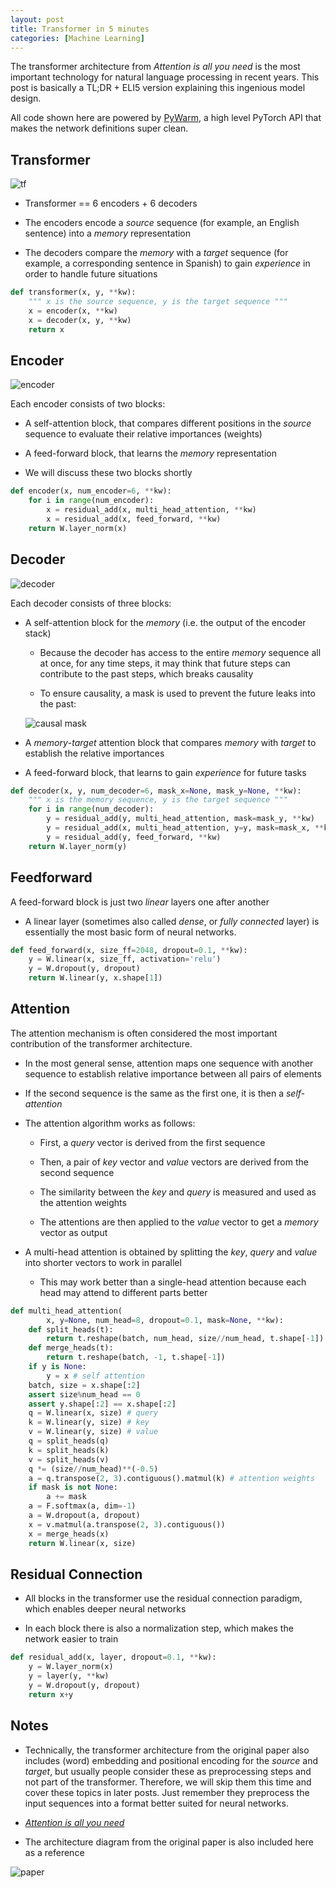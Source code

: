 ```yaml
---
layout: post
title: Transformer in 5 minutes
categories: [Machine Learning]
---
```


The transformer architecture from *Attention is all you need* is the most
important technology for natural language processing in recent years. 
This post is basically a TL;DR + ELI5 version explaining this ingenious model design.

All code shown here are powered by [PyWarm](https://github.com/blue-season/pywarm), a high level PyTorch API that makes the network definitions super clean.

## Transformer

![tf](/images/2019-09-08/tf.png 'transformer architecture')

- Transformer == 6 encoders + 6 decoders

- The encoders encode a *source* sequence (for example, an English sentence) into a *memory* representation

- The decoders compare the *memory* with a *target* sequence (for example, a corresponding sentence in Spanish)
  to gain *experience* in order to handle future situations

```python
def transformer(x, y, **kw):
    """ x is the source sequence, y is the target sequence """
    x = encoder(x, **kw)
    x = decoder(x, y, **kw)
    return x
```

## Encoder

![encoder](/images/2019-09-08/tf-encoder.png)

Each encoder consists of two blocks:

- A self-attention block, that compares different positions in the *source* sequence to 
  evaluate their relative importances (weights)

- A feed-forward block, that learns the *memory* representation

- We will discuss these two blocks shortly

```python
def encoder(x, num_encoder=6, **kw):
    for i in range(num_encoder):
        x = residual_add(x, multi_head_attention, **kw)
        x = residual_add(x, feed_forward, **kw)
    return W.layer_norm(x)
```

## Decoder

![decoder](/images/2019-09-08/tf-decoder.png)

Each decoder consists of three blocks:

- A self-attention block for the *memory* (i.e. the output of the encoder stack)

    - Because the decoder has access to the entire *memory* sequence all at once, 
      for any time steps, it may think that future steps can contribute to the past steps, which breaks causality

    - To ensure causality, a mask is used to prevent the future leaks into the past:

    ![causal mask](/images/2019-09-08/causal-mask.png)

- A *memory*-*target* attention block that compares *memory* with *target* to establish
  the relative importances

- A feed-forward block, that learns to gain *experience* for future tasks

```python
def decoder(x, y, num_decoder=6, mask_x=None, mask_y=None, **kw):
    """ x is the memory sequence, y is the target sequence """
    for i in range(num_decoder):
        y = residual_add(y, multi_head_attention, mask=mask_y, **kw)
        y = residual_add(x, multi_head_attention, y=y, mask=mask_x, **kw)
        y = residual_add(y, feed_forward, **kw)
    return W.layer_norm(y)
```

## Feedforward

A feed-forward block is just two *linear* layers one after another

- A linear layer (sometimes also called *dense*, or *fully connected* layer) is essentially the most basic form of neural networks.

```python
def feed_forward(x, size_ff=2048, dropout=0.1, **kw):
    y = W.linear(x, size_ff, activation='relu')
    y = W.dropout(y, dropout)
    return W.linear(y, x.shape[1])
```

## Attention

The attention mechanism is often considered the most important contribution of the transformer architecture.

- In the most general sense, attention maps one sequence with another sequence to establish relative importance
between all pairs of elements

- If the second sequence is the same as the first one, it is then a *self-attention*

- The attention algorithm works as follows:

    - First, a *query* vector is derived from the first sequence

    - Then, a pair of *key* vector and *value* vectors are derived from the second sequence

    - The similarity between the *key* and *query* is measured and used as the attention weights

    - The attentions are then applied to the *value* vector to get a *memory* vector as output

- A multi-head attention is obtained by splitting the *key*, *query* and *value* into shorter vectors 
  to work in parallel

    - This may work better than a single-head attention because each head may attend to different parts better

```python
def multi_head_attention(
        x, y=None, num_head=8, dropout=0.1, mask=None, **kw):
    def split_heads(t):
        return t.reshape(batch, num_head, size//num_head, t.shape[-1])
    def merge_heads(t):
        return t.reshape(batch, -1, t.shape[-1])
    if y is None:
        y = x # self attention
    batch, size = x.shape[:2]
    assert size%num_head == 0
    assert y.shape[:2] == x.shape[:2]
    q = W.linear(x, size) # query
    k = W.linear(y, size) # key
    v = W.linear(y, size) # value
    q = split_heads(q)
    k = split_heads(k)
    v = split_heads(v)
    q *= (size//num_head)**(-0.5)
    a = q.transpose(2, 3).contiguous().matmul(k) # attention weights
    if mask is not None:
        a += mask
    a = F.softmax(a, dim=-1)
    a = W.dropout(a, dropout)
    x = v.matmul(a.transpose(2, 3).contiguous())
    x = merge_heads(x)
    return W.linear(x, size)
```

## Residual Connection

- All blocks in the transformer use the residual connection paradigm, which enables deeper neural networks

- In each block there is also a normalization step, which makes the network easier to train

```python
def residual_add(x, layer, dropout=0.1, **kw):
    y = W.layer_norm(x)
    y = layer(y, **kw)
    y = W.dropout(y, dropout)
    return x+y
```

## Notes

- Technically, the transformer architecture from the original paper also includes
  (word) embedding and positional encoding for the *source* and *target*, but usually
  people consider these as preprocessing steps and not part of the transformer.
  Therefore, we will skip them this time and cover these topics in later posts. Just remember
  they preprocess the input sequences into a format better suited for neural networks.

- [*Attention is all you need*](https://arxiv.org/abs/1706.03762)

- The architecture diagram from the original paper is also included here as a reference

![paper](/images/2019-09-08/tf-paper.png)
